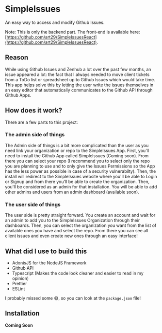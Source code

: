 # SimpleIssues
An easy way to access and modify Github Issues.

Note: This is only the backend part. The front-end is available here: [https://github.com/art29/SimpleIssuesReact](https://github.com/art29/SimpleIssuesReact).

## Reason
While using Github Issues and Zenhub a lot over the past few months, an issue appeared a lot: the fact that I always needed to move client tickets from a ToDo list or spreadsheet up to Github Issues which would take time. This app helps solve this by letting the user write the issues themselves in an easy editor that automatically communicates to the Github API through Github Apps.

## How does it work?
There are a few parts to this project:

### The admin side of things
The Admin side of things is a bit more complicated than the user as you need link your organization or repo to the SimpleIssues App. First, you'll need to install the Github App called SimpleIssues (Coming soon). From there you can select your repo (I recommend you to select only the repo you are planning to use and to only give the Issues Permissions so the App has the less power as possible in case of a security vulnerabilty). Then, the install will redirect to the SimpleIssues website where you'll be able to Login or Signup and from there you'll be able to create the organization. Then, you'll be considered as an admin for that installation. You will be able to add other admins and users from an admin dashboard (available soon).

### The user side of things
The user side is pretty straight forward. You create an account and wait for an admin to add you to the SimpleIssues Organization through their dashboards. Then, you can select the organization you want from the list of available ones you have and select the repo. From there you can see all client issues and even create new ones through an easy interface!

## What did I use to build this
- AdonisJS for the NodeJS Framework
- Github API
- Typescript (Makes the code look cleaner and easier to read in my opinion)
- Prettier
- ESLint

I probably missed some :sweat_smile:, so you can look at the `package.json` file!

## Installation

**Coming Soon**
